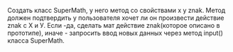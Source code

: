 Создать класс SuperMath, у него метод со свойствами x y znak. Метод должен подтвердить у пользователя хочет ли он произвести действие znak c Х и У. Если -да, сделать мат действие znak(которое описано в прототипе), иначе - запросить ввод новых данных через метод input() класса SuperMath.